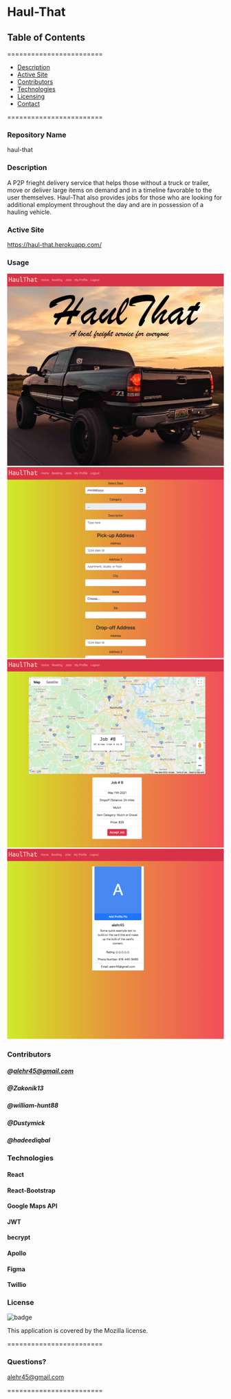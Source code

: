 
# Haul-That


## **Table of Contents**
========================
* [Description](#description)
* [Active Site](#activesite)
* [Contributors](#contributors)
* [Technologies](#Technologies)
* [Licensing](#Licenses)
* [Contact](#questions)

========================

### **Repository Name**  
haul-that

### **Description**  
A P2P frieght delivery service that helps those without a truck or trailer, move or deliver large items on demand and in a timeline favorable to the user themselves. Haul-That also provides jobs for those who are looking for additional employment throughout the day and are in possession of a hauling vehicle.

### **Active Site**  
https://haul-that.herokuapp.com/


### **Usage**  
![Alt text](./screenshot1.png)
![Alt text](./screenshot2.png)
![Alt text](./screenshot3.png)
![Alt text](./screenshot4.png)


### **Contributors**  
##### @alehr45@gmail.com
##### @Zakonik13
##### @william-hunt88
##### @Dustymick
##### @hadeediqbal


### **Technologies**  
#### React
#### React-Bootstrap
#### Google Maps API
#### JWT
#### becrypt
#### Apollo
#### Figma
#### Twillio

### **License**  
![badge](https://img.shields.io/badge/license-Mozilla-brightgreen)  

This application is covered by the Mozilla license. 

========================

### Questions?
alehr45@gmail.com



========================
